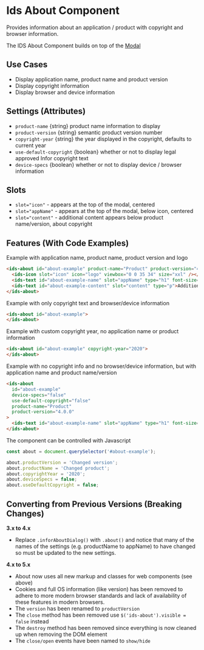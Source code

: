 # Ids About Component

Provides information about an application / product with copyright and browser information.

The IDS About Component builds on top of the [Modal]('../ids-modal/README.md')

## Use Cases

- Display application name, product name and product version
- Display copyright information
- Display browser and device information

## Settings (Attributes)

- `product-name` {string} product name information to display
- `product-version` {string} semantic product version number
- `copyright-year` {string} the year displayed in the copyright, defaults to current year
- `use-default-copyright` {boolean} whether or not to display legal approved Infor copyright text
- `device-specs` {boolean} whether or not to display device / browser information

## Slots

- `slot="icon"` - appears at the top of the modal, centered
- `slot="appName"` - appears at the top of the modal, below icon, centered
- `slot="content"` - additional content appears below product name/version, about copyright

## Features (With Code Examples)

Example with application name, product name, product version and logo

```html
<ids-about id="about-example" product-name="Product" product-version="4.0.0">
  <ids-icon slot="icon" icon="logo" viewbox="0 0 35 34" size="xxl" /></ids-icon>
  <ids-text id="about-example-name" slot="appName" type="h1" font-size="24" font-weight="semi-bold">Application Name</ids-text>
  <ids-text id="about-example-content" slot="content" type="p">Additional content</ids-text>
</ids-about>
```

Example with only copyright text and browser/device information

```html
<ids-about id="about-example">
</ids-about>
```

Example with custom copyright year, no application name or product information

```html
<ids-about id="about-example" copyright-year="2020">
</ids-about>
```

Example with no copyright info and no browser/device information, but with application name and product name/version

```html
<ids-about
  id="about-example"
  device-specs="false"
  use-default-copyright="false"
  product-name="Product"
  product-version="4.0.0"
>
  <ids-text id="about-example-name" slot="appName" type="h1" font-size="24" font-weight="semi-bold">Application Name</ids-text>
</ids-about>
```

The component can be controlled with Javascript

```js
const about = document.querySelector('#about-example');

about.productVersion = 'Changed version';
about.productName = 'Changed product';
about.copyrightYear = '2020';
about.deviceSpecs = false;
about.useDefaultCopyright = false;
```

## Converting from Previous Versions (Breaking Changes)

**3.x to 4.x**
- Replace `.inforAboutDialog()` with `.about()` and notice that many of the names of the settings (e.g. productName to appName) to have changed so must be updated to the new settings.

**4.x to 5.x**
- About now uses all new markup and classes for web components (see above)
- Cookies and full OS information (like version) has been removed to adhere to more modern browser standards and lack of availability of these features in modern browsers.
- The `version` has been renamed to `productVersion`
- The `close` method has been removed use `$('ids-about').visible = false` instead
- The `destroy` method has been removed since everything is now cleaned up when removing the DOM element
- The `close/open` events have been named to `show/hide`
